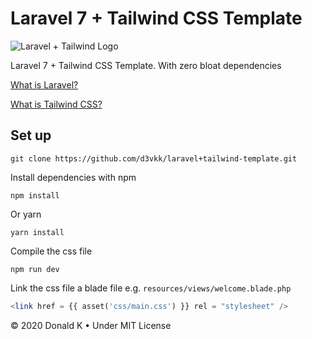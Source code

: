 # Laravel 7 + Tailwind CSS Template

![Laravel + Tailwind Logo](https://github.com/d3vkk/laravel+tailwind-template/blob/master/laravel+tailwind-logo.png)

Laravel 7 + Tailwind CSS Template. With zero bloat dependencies

[What is Laravel?](https://laravel.com/)

[What is Tailwind CSS?](https://tailwindcss.com/)

## Set up

```
git clone https://github.com/d3vkk/laravel+tailwind-template.git
```

Install dependencies with npm
```
npm install
```

Or yarn
```
yarn install
```

Compile the css file
```
npm run dev
```

Link the css file a blade file e.g. `resources/views/welcome.blade.php`
```php
<link href = {{ asset('css/main.css') }} rel = "stylesheet" />
```

© 2020 Donald K • Under MIT License
